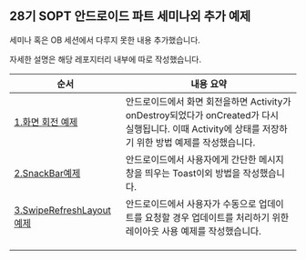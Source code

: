 ## 28기 SOPT 안드로이드 파트 세미나외 추가 예제

세미나 혹은 OB 세션에서 다루지 못한 내용 추가했습니다.

자세한 설명은 해당 레포지터리 내부에 따로 작성했습니다.

| 순서                                                         | 내용 요약                                                    |
| ------------------------------------------------------------ | ------------------------------------------------------------ |
| [1.화면 회전 예제](../tree/main/1.ScreenRotationExample)      | 안드로이드에서 화면 회전을하면 Activity가 onDestroy되었다가 onCreated가 다시<br>실행됩니다. 이때 Activity에 상태를 저장하기 위한 방법 예제를 작성했습니다. |
| [2.SnackBar예제](../tree/main/2.SnackBarExample)              | 안드로이드에서 사용자에게 간단한 메시지 창을 띄우는 Toast이외 방법을 작성했습니다. |
| [3.SwipeRefreshLayout 예제](../tree/main/3.SwipeRefreshLayoutExample) | 안드로이드에서 사용자가 수동으로 업데이트를 요청할 경우 업데이트를 처리하기 위한 레이아웃 사용 예제를 작성했습니다. |
|                                                              |                                                              |
|                                                              |                                                              |
|                                                              |                                                              |

